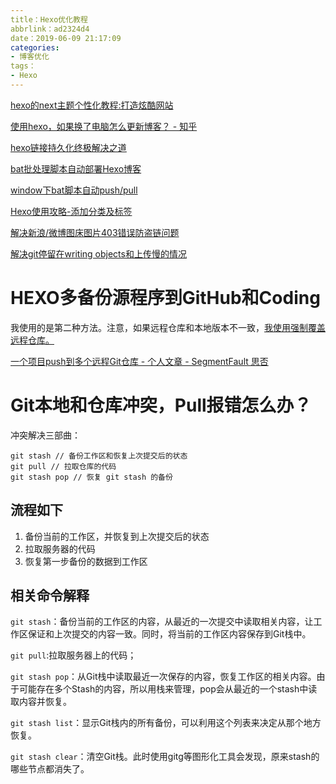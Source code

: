 ```yaml
---
title：Hexo优化教程
abbrlink：ad2324d4
date：2019-06-09 21:17:09
categories:
- 博客优化
tags：
- Hexo
---
```


[hexo的next主题个性化教程:打造炫酷网站](http://shenzekun.cn/hexo的next主题个性化配置教程.html)

[使用hexo，如果换了电脑怎么更新博客？ - 知乎]( https://www.zhihu.com/question/21193762)

[hexo链接持久化终极解决之道 ](https://blog.csdn.net/yanzi1225627/article/details/77761488)

[bat批处理脚本自动部署Hexo博客 ](https://blog.csdn.net/qq_21808961/article/details/84868482) 

[window下bat脚本自动push/pull ](https://blog.csdn.net/ekey_code/article/details/79587742)

[Hexo使用攻略-添加分类及标签](https://linlif.github.io/2017/05/27/Hexo%E4%BD%BF%E7%94%A8%E6%94%BB%E7%95%A5-%E6%B7%BB%E5%8A%A0%E5%88%86%E7%B1%BB%E5%8F%8A%E6%A0%87%E7%AD%BE/)

[解决新浪/微博图床图片403错误防盗链问题](https://blog.gobyte.cn/post/cfce32d8.html)

[解决git停留在writing objects和上传慢的情况](https://www.jianshu.com/p/704dc6b0bb18)

# HEXO多备份源程序到GitHub和Coding

我使用的是第二种方法。注意，如果远程仓库和本地版本不一致，[我使用强制覆盖远程仓库。](https://www.cnblogs.com/davidgu/p/9072493.html)



[一个项目push到多个远程Git仓库 - 个人文章 - SegmentFault 思否]( https://segmentfault.com/a/1190000011294144)





# Git本地和仓库冲突，Pull报错怎么办？

冲突解决三部曲：

```shell
git stash // 备份工作区和恢复上次提交后的状态
git pull // 拉取仓库的代码
git stash pop // 恢复 git stash 的备份
```

## 流程如下

1. 备份当前的工作区，并恢复到上次提交后的状态
2. 拉取服务器的代码
3. 恢复第一步备份的数据到工作区

## 相关命令解释

`git stash`：备份当前的工作区的内容，从最近的一次提交中读取相关内容，让工作区保证和上次提交的内容一致。同时，将当前的工作区内容保存到Git栈中。

`git pull`:拉取服务器上的代码；

`git stash pop`：从Git栈中读取最近一次保存的内容，恢复工作区的相关内容。由于可能存在多个Stash的内容，所以用栈来管理，pop会从最近的一个stash中读取内容并恢复。

`git stash list`：显示Git栈内的所有备份，可以利用这个列表来决定从那个地方恢复。

`git stash clear`：清空Git栈。此时使用gitg等图形化工具会发现，原来stash的哪些节点都消失了。



